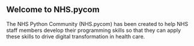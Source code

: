 ## Welcome to NHS.pycom

The NHS Python Community (NHS.pycom) has been created to help NHS staff members develop their programming skills so that they can apply these skills to drive digital transformation in health care.
